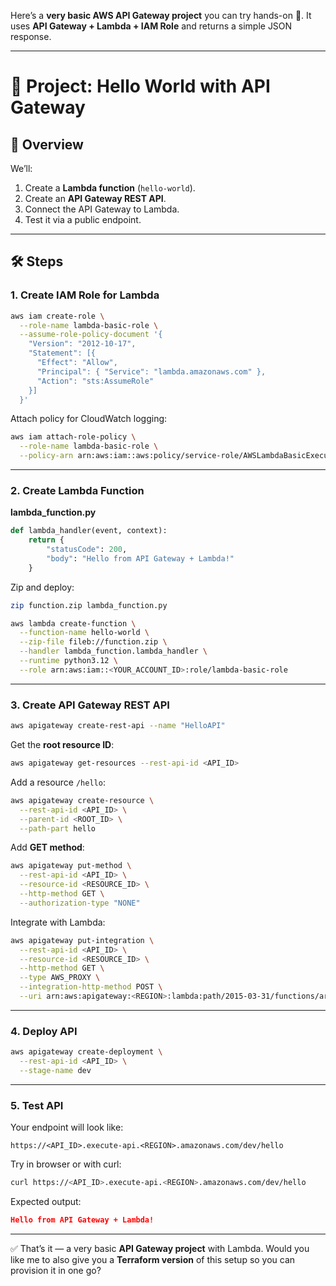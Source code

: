 Here’s a **very basic AWS API Gateway project** you can try hands-on 🚀.
It uses **API Gateway + Lambda + IAM Role** and returns a simple JSON response.

---

# 🔹 Project: Hello World with API Gateway

## 📌 Overview

We’ll:

1. Create a **Lambda function** (`hello-world`).
2. Create an **API Gateway REST API**.
3. Connect the API Gateway to Lambda.
4. Test it via a public endpoint.

---

## 🛠️ Steps

### 1. Create IAM Role for Lambda

```bash
aws iam create-role \
  --role-name lambda-basic-role \
  --assume-role-policy-document '{
    "Version": "2012-10-17",
    "Statement": [{
      "Effect": "Allow",
      "Principal": { "Service": "lambda.amazonaws.com" },
      "Action": "sts:AssumeRole"
    }]
  }'
```

Attach policy for CloudWatch logging:

```bash
aws iam attach-role-policy \
  --role-name lambda-basic-role \
  --policy-arn arn:aws:iam::aws:policy/service-role/AWSLambdaBasicExecutionRole
```

---

### 2. Create Lambda Function

**lambda\_function.py**

```python
def lambda_handler(event, context):
    return {
        "statusCode": 200,
        "body": "Hello from API Gateway + Lambda!"
    }
```

Zip and deploy:

```bash
zip function.zip lambda_function.py

aws lambda create-function \
  --function-name hello-world \
  --zip-file fileb://function.zip \
  --handler lambda_function.lambda_handler \
  --runtime python3.12 \
  --role arn:aws:iam::<YOUR_ACCOUNT_ID>:role/lambda-basic-role
```

---

### 3. Create API Gateway REST API

```bash
aws apigateway create-rest-api --name "HelloAPI"
```

Get the **root resource ID**:

```bash
aws apigateway get-resources --rest-api-id <API_ID>
```

Add a resource `/hello`:

```bash
aws apigateway create-resource \
  --rest-api-id <API_ID> \
  --parent-id <ROOT_ID> \
  --path-part hello
```

Add **GET method**:

```bash
aws apigateway put-method \
  --rest-api-id <API_ID> \
  --resource-id <RESOURCE_ID> \
  --http-method GET \
  --authorization-type "NONE"
```

Integrate with Lambda:

```bash
aws apigateway put-integration \
  --rest-api-id <API_ID> \
  --resource-id <RESOURCE_ID> \
  --http-method GET \
  --type AWS_PROXY \
  --integration-http-method POST \
  --uri arn:aws:apigateway:<REGION>:lambda:path/2015-03-31/functions/arn:aws:lambda:<REGION>:<ACCOUNT_ID>:function:hello-world/invocations
```

---

### 4. Deploy API

```bash
aws apigateway create-deployment \
  --rest-api-id <API_ID> \
  --stage-name dev
```

---

### 5. Test API

Your endpoint will look like:

```
https://<API_ID>.execute-api.<REGION>.amazonaws.com/dev/hello
```

Try in browser or with curl:

```bash
curl https://<API_ID>.execute-api.<REGION>.amazonaws.com/dev/hello
```

Expected output:

```json
Hello from API Gateway + Lambda!
```

---

✅ That’s it — a very basic **API Gateway project** with Lambda.
Would you like me to also give you a **Terraform version** of this setup so you can provision it in one go?
